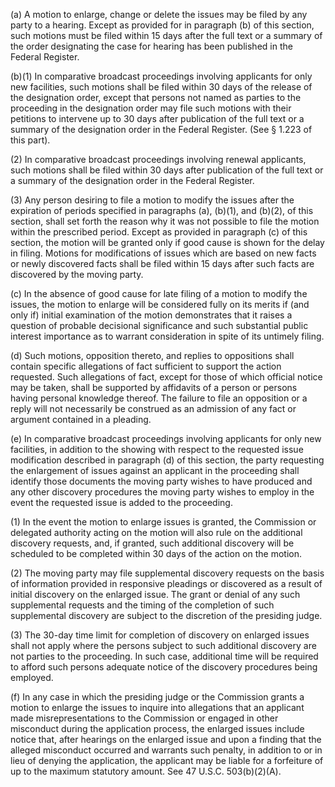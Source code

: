 (a) A motion to enlarge, change or delete the issues may be filed by any party to a hearing. Except as provided for in paragraph (b) of this section, such motions must be filed within 15 days after the full text or a summary of the order designating the case for hearing has been published in the Federal Register.
                

(b)(1) In comparative broadcast proceedings involving applicants for only new facilities, such motions shall be filed within 30 days of the release of the designation order, except that persons not named as parties to the proceeding in the designation order may file such motions with their petitions to intervene up to 30 days after publication of the full text or a summary of the designation order in the Federal Register. (See § 1.223 of this part).

(2) In comparative broadcast proceedings involving renewal applicants, such motions shall be filed within 30 days after publication of the full text or a summary of the designation order in the Federal Register.
                

(3) Any person desiring to file a motion to modify the issues after the expiration of periods specified in paragraphs (a), (b)(1), and (b)(2), of this section, shall set forth the reason why it was not possible to file the motion within the prescribed period. Except as provided in paragraph (c) of this section, the motion will be granted only if good cause is shown for the delay in filing. Motions for modifications of issues which are based on new facts or newly discovered facts shall be filed within 15 days after such facts are discovered by the moving party.

(c) In the absence of good cause for late filing of a motion to modify the issues, the motion to enlarge will be considered fully on its merits if (and only if) initial examination of the motion demonstrates that it raises a question of probable decisional significance and such substantial public interest importance as to warrant consideration in spite of its untimely filing.

(d) Such motions, opposition thereto, and replies to oppositions shall contain specific allegations of fact sufficient to support the action requested. Such allegations of fact, except for those of which official notice may be taken, shall be supported by affidavits of a person or persons having personal knowledge thereof. The failure to file an opposition or a reply will not necessarily be construed as an admission of any fact or argument contained in a pleading.

(e) In comparative broadcast proceedings involving applicants for only new facilities, in addition to the showing with respect to the requested issue modification described in paragraph (d) of this section, the party requesting the enlargement of issues against an applicant in the proceeding shall identify those documents the moving party wishes to have produced and any other discovery procedures the moving party wishes to employ in the event the requested issue is added to the proceeding.

(1) In the event the motion to enlarge issues is granted, the Commission or delegated authority acting on the motion will also rule on the additional discovery requests, and, if granted, such additional discovery will be scheduled to be completed within 30 days of the action on the motion.

(2) The moving party may file supplemental discovery requests on the basis of information provided in responsive pleadings or discovered as a result of initial discovery on the enlarged issue. The grant or denial of any such supplemental requests and the timing of the completion of such supplemental discovery are subject to the discretion of the presiding judge.

(3) The 30-day time limit for completion of discovery on enlarged issues shall not apply where the persons subject to such additional discovery are not parties to the proceeding. In such case, additional time will be required to afford such persons adequate notice of the discovery procedures being employed.

(f) In any case in which the presiding judge or the Commission grants a motion to enlarge the issues to inquire into allegations that an applicant made misrepresentations to the Commission or engaged in other misconduct during the application process, the enlarged issues include notice that, after hearings on the enlarged issue and upon a finding that the alleged misconduct occurred and warrants such penalty, in addition to or in lieu of denying the application, the applicant may be liable for a forfeiture of up to the maximum statutory amount. See 47 U.S.C. 503(b)(2)(A).

